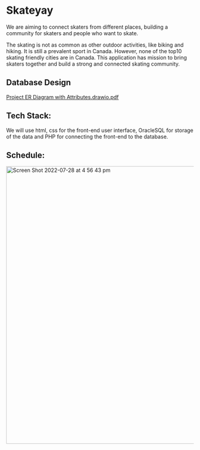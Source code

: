 # Skateyay

We are aiming to connect skaters from different places, building a community for skaters and people who want to skate. 

The skating is not as common as other outdoor activities, like biking and hiking. It is still a prevalent sport in Canada. However, none of the top10 skating friendly cities are in Canada. This application has mission to bring skaters together and build a strong and connected skating community.

## Database Design

[Project ER Diagram with Attributes.drawio.pdf](https://github.students.cs.ubc.ca/CPSC304-2022S-T2/project_b4d3u_f4r3h_q7i5g/files/740/Project.ER.Diagram.with.Attributes.drawio.pdf)

## Tech Stack:
We will use html, css for the front-end user interface, OracleSQL for storage of the data and PHP for connecting the front-end to the database.

## Schedule: 

<img width="744" alt="Screen Shot 2022-07-28 at 4 56 43 pm" src="https://media.github.students.cs.ubc.ca/user/16408/files/027c463d-19a9-4449-a0dd-a96894720905">
